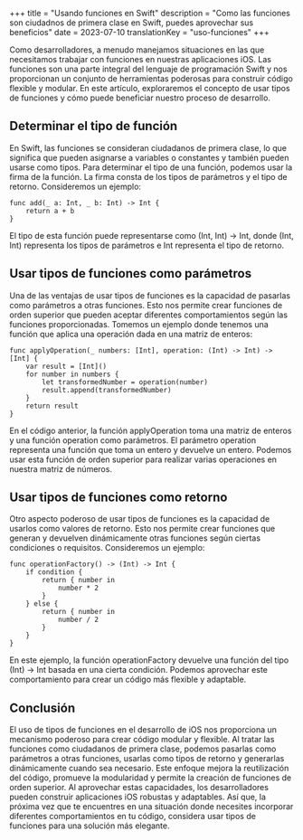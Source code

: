+++
title = "Usando funciones en Swift"
description = "Como las funciones son ciudadnos de primera clase en Swift, puedes aprovechar sus beneficios"
date = 2023-07-10
translationKey = "uso-funciones"
+++

Como desarrolladores, a menudo manejamos situaciones en las que necesitamos trabajar con funciones en nuestras aplicaciones iOS. Las funciones son una parte integral del lenguaje de programación Swift y nos proporcionan un conjunto de herramientas poderosas para construir código flexible y modular. En este artículo, exploraremos el concepto de usar tipos de funciones y cómo puede beneficiar nuestro proceso de desarrollo.

## Determinar el tipo de función

En Swift, las funciones se consideran ciudadanos de primera clase, lo que significa que pueden asignarse a variables o constantes y también pueden usarse como tipos. Para determinar el tipo de una función, podemos usar la firma de la función. La firma consta de los tipos de parámetros y el tipo de retorno. Consideremos un ejemplo:
```
func add(_ a: Int, _ b: Int) -> Int {
    return a + b
}
```
El tipo de esta función puede representarse como (Int, Int) -> Int, donde (Int, Int) representa los tipos de parámetros e Int representa el tipo de retorno.

## Usar tipos de funciones como parámetros

Una de las ventajas de usar tipos de funciones es la capacidad de pasarlas como parámetros a otras funciones. Esto nos permite crear funciones de orden superior que pueden aceptar diferentes comportamientos según las funciones proporcionadas. Tomemos un ejemplo donde tenemos una función que aplica una operación dada en una matriz de enteros:

```
func applyOperation(_ numbers: [Int], operation: (Int) -> Int) -> [Int] {
    var result = [Int]()
    for number in numbers {
        let transformedNumber = operation(number)
        result.append(transformedNumber)
    }
    return result
}
```
En el código anterior, la función applyOperation toma una matriz de enteros y una función operation como parámetros. El parámetro operation representa una función que toma un entero y devuelve un entero. Podemos usar esta función de orden superior para realizar varias operaciones en nuestra matriz de números.

## Usar tipos de funciones como retorno

Otro aspecto poderoso de usar tipos de funciones es la capacidad de usarlos como valores de retorno. Esto nos permite crear funciones que generan y devuelven dinámicamente otras funciones según ciertas condiciones o requisitos. Consideremos un ejemplo:

```
func operationFactory() -> (Int) -> Int {
    if condition {
        return { number in
            number * 2
        }
    } else {
        return { number in
            number / 2
        }
    }
}
```
En este ejemplo, la función operationFactory devuelve una función del tipo (Int) -> Int basada en una cierta condición. Podemos aprovechar este comportamiento para crear un código más flexible y adaptable.

## Conclusión

El uso de tipos de funciones en el desarrollo de iOS nos proporciona un mecanismo poderoso para crear código modular y flexible. Al tratar las funciones como ciudadanos de primera clase, podemos pasarlas como parámetros a otras funciones, usarlas como tipos de retorno y generarlas dinámicamente cuando sea necesario. Este enfoque mejora la reutilización del código, promueve la modularidad y permite la creación de funciones de orden superior. Al aprovechar estas capacidades, los desarrolladores pueden construir aplicaciones iOS robustas y adaptables. Así que, la próxima vez que te encuentres en una situación donde necesites incorporar diferentes comportamientos en tu código, considera usar tipos de funciones para una solución más elegante.
